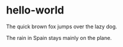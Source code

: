 # hello-world 

The quick brown fox jumps over the lazy dog. 


The rain in Spain stays mainly on the plane. 
